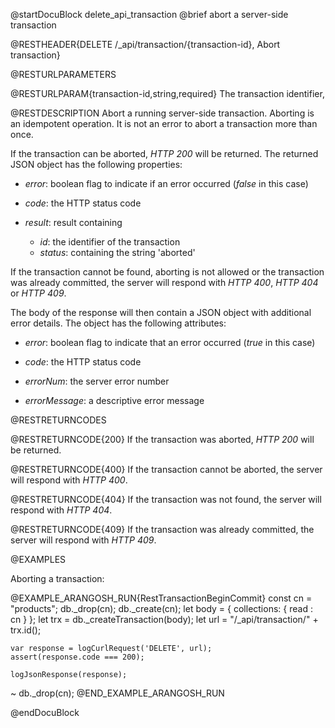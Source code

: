 
@startDocuBlock delete_api_transaction
@brief abort a server-side transaction

@RESTHEADER{DELETE /_api/transaction/{transaction-id}, Abort transaction}

@RESTURLPARAMETERS

@RESTURLPARAM{transaction-id,string,required}
The transaction identifier,

@RESTDESCRIPTION
Abort a running server-side transaction. Aborting is an idempotent operation. 
It is not an error to abort a transaction more than once.

If the transaction can be aborted, *HTTP 200* will be returned. 
The returned JSON object has the following properties:

- *error*: boolean flag to indicate if an error occurred (*false*
  in this case)

- *code*: the HTTP status code

- *result*: result containing
    - *id*: the identifier of the transaction
    - *status*: containing the string 'aborted'

If the transaction cannot be found, aborting is not allowed or the 
transaction was already committed, the server
will respond with *HTTP 400*, *HTTP 404* or *HTTP 409*.

The body of the response will then contain a JSON object with additional error
details. The object has the following attributes:

- *error*: boolean flag to indicate that an error occurred (*true* in this case)

- *code*: the HTTP status code

- *errorNum*: the server error number

- *errorMessage*: a descriptive error message


@RESTRETURNCODES

@RESTRETURNCODE{200}
If the transaction was aborted,
*HTTP 200* will be returned.

@RESTRETURNCODE{400}
If the transaction cannot be aborted, the server
will respond with *HTTP 400*.

@RESTRETURNCODE{404}
If the transaction was not found, the server
will respond with *HTTP 404*.

@RESTRETURNCODE{409}
If the transaction was already committed, the server
will respond with *HTTP 409*.

@EXAMPLES

Aborting a transaction:

@EXAMPLE_ARANGOSH_RUN{RestTransactionBeginCommit}
    const cn = "products";
    db._drop(cn);
    db._create(cn);
    let body = {
      collections: {
        read : cn
      }
    };
    let trx = db._createTransaction(body);
    let url = "/_api/transaction/" + trx.id();

    var response = logCurlRequest('DELETE', url);
    assert(response.code === 200);

    logJsonResponse(response);

  ~ db._drop(cn);
@END_EXAMPLE_ARANGOSH_RUN

@endDocuBlock

